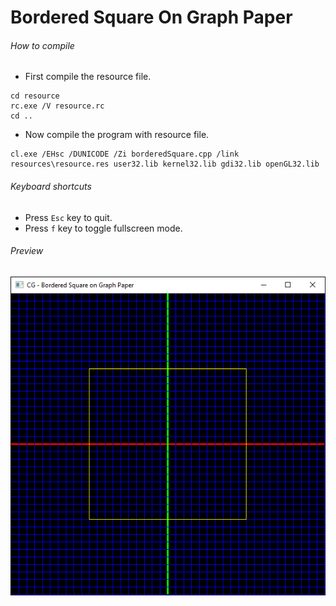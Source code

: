 Bordered Square On Graph Paper
================================

###### How to compile

- First compile the resource file.

```
cd resource
rc.exe /V resource.rc
cd ..
```

- Now compile the program with resource file.

```
cl.exe /EHsc /DUNICODE /Zi borderedSquare.cpp /link resources\resource.res user32.lib kernel32.lib gdi32.lib openGL32.lib
```

###### Keyboard shortcuts
- Press ```Esc``` key to quit.
- Press ```f``` key to toggle fullscreen mode.

###### Preview
![borderedSquare][borderedSquare-image]

<!-- Image declaration -->

[borderedSquare-image]: ./preview/borderedSquare.png "Bordered Square on Graph Paper"
